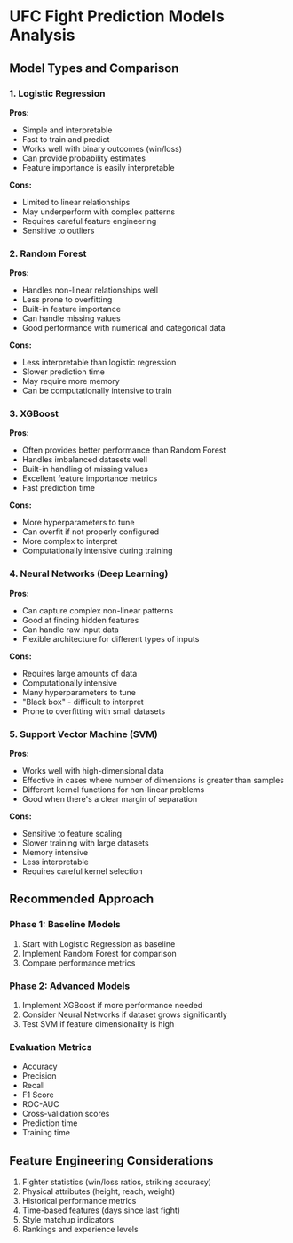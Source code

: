 # UFC Fight Prediction Models Analysis

## Model Types and Comparison

### 1. Logistic Regression
**Pros:**
- Simple and interpretable
- Fast to train and predict
- Works well with binary outcomes (win/loss)
- Can provide probability estimates
- Feature importance is easily interpretable

**Cons:**
- Limited to linear relationships
- May underperform with complex patterns
- Requires careful feature engineering
- Sensitive to outliers

### 2. Random Forest
**Pros:**
- Handles non-linear relationships well
- Less prone to overfitting
- Built-in feature importance
- Can handle missing values
- Good performance with numerical and categorical data

**Cons:**
- Less interpretable than logistic regression
- Slower prediction time
- May require more memory
- Can be computationally intensive to train

### 3. XGBoost
**Pros:**
- Often provides better performance than Random Forest
- Handles imbalanced datasets well
- Built-in handling of missing values
- Excellent feature importance metrics
- Fast prediction time

**Cons:**
- More hyperparameters to tune
- Can overfit if not properly configured
- More complex to interpret
- Computationally intensive during training

### 4. Neural Networks (Deep Learning)
**Pros:**
- Can capture complex non-linear patterns
- Good at finding hidden features
- Can handle raw input data
- Flexible architecture for different types of inputs

**Cons:**
- Requires large amounts of data
- Computationally intensive
- Many hyperparameters to tune
- "Black box" - difficult to interpret
- Prone to overfitting with small datasets

### 5. Support Vector Machine (SVM)
**Pros:**
- Works well with high-dimensional data
- Effective in cases where number of dimensions is greater than samples
- Different kernel functions for non-linear problems
- Good when there's a clear margin of separation

**Cons:**
- Sensitive to feature scaling
- Slower training with large datasets
- Memory intensive
- Less interpretable
- Requires careful kernel selection

## Recommended Approach

### Phase 1: Baseline Models
1. Start with Logistic Regression as baseline
2. Implement Random Forest for comparison
3. Compare performance metrics

### Phase 2: Advanced Models
1. Implement XGBoost if more performance needed
2. Consider Neural Networks if dataset grows significantly
3. Test SVM if feature dimensionality is high

### Evaluation Metrics
- Accuracy
- Precision
- Recall
- F1 Score
- ROC-AUC
- Cross-validation scores
- Prediction time
- Training time

## Feature Engineering Considerations
1. Fighter statistics (win/loss ratios, striking accuracy)
2. Physical attributes (height, reach, weight)
3. Historical performance metrics
4. Time-based features (days since last fight)
5. Style matchup indicators
6. Rankings and experience levels
